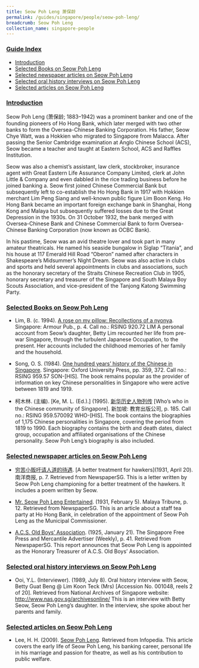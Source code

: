 ```yaml
---
title: Seow Poh Leng 萧保龄
permalink: /guides/singapore/people/seow-poh-leng/
breadcrumb: Seow Poh Leng
collection_name: singapore-people
---
```


### <u>Guide Index</u>

* [Introduction](#introduction)
* [Selected Books on Seow Poh Leng](#selected-books-on-seow-poh-leng)
* [Selected newspaper articles on Seow Poh Leng](#selected-newspaper-articles-on-seow-poh-leng)
* [Selected oral history interviews on Seow Poh Leng](#selected-oral-history-interviews-on-seow-poh-leng)
* [Selected articles on Seow Poh Leng](#selected-articles-on-seow-poh-leng)


### <u>Introduction</u>

Seow Poh Leng (萧保龄; 1883–1942) was a prominent banker and one of the founding pioneers of Ho Hong Bank, which later merged with two other banks to form the Oversea-Chinese Banking Corporation. His father, Seow Chye Watt, was a Hokkien who migrated to Singapore from Malacca. After passing the Senior Cambridge examination at Anglo Chinese School (ACS), Seow became a teacher and taught at Eastern School, ACS and Raffles Institution.

Seow was also a chemist’s assistant, law clerk, stockbroker, insurance agent with Great Eastern Life Assurance Company Limited, clerk at John Little & Company and even dabbled in the rice trading business before he joined banking a.  Seow first joined Chinese Commercial Bank but subsequently left to co-establish the Ho Hong Bank in 1917 with Hokkien merchant Lim Peng Siang and well-known public figure Lim Boon Keng.   Ho Hong Bank became an important foreign exchange bank in Shanghai, Hong Kong and Malaya but subsequently suffered losses due to the Great Depression in the 1930s. On 31 October 1932, the bank merged with Oversea-Chinese Bank and Chinese Commercial Bank to form Oversea-Chinese Banking Corporation (now known as OCBC Bank).

In his pastime, Seow was an avid theatre lover and took part in many amateur theatricals. He named his seaside bungalow in Siglap “Titania”, and his house at 117 Emerald Hill Road “Oberon” named after characters in Shakespeare’s Midsummer’s Night Dream. Seow was also active in clubs and sports and held several appointments in clubs and associations, such as the honorary secretary of the Straits Chinese Recreation Club in 1905, honorary secretary and treasurer of the Singapore and South Malaya Boy Scouts Association, and vice-president of the Tanjong Katong Swimming Party.


### <u>Selected Books on Seow Poh Leng</u>

* Lim, B. (c. 1994). [A rose on my pillow: Recollections of a nyonya](http://eservice.nlb.gov.sg/item_holding_s.aspx?bid=6652582). Singapore: Armour Pub., p. 4.
Call no.: RSING 920.72 LIM
A personal account from Seow’s daughter, Betty Lim recounted her life from pre-war Singapore, through the turbulent Japanese Occupation, to the present. Her accounts included the childhood memories of her family and the household.


* Song, O. S. (1984). [One hundred years’ history of the Chinese in Singapore](http://eservice.nlb.gov.sg/item_holding_s.aspx?bid=4082287). Singapore: Oxford University Press, pp. 359, 372.
Call no.: RSING 959.57 SON-\[HIS\].
The book remains popular as the provider of information on key Chinese personalities in Singapore who were active between 1819 and 1919.


* 柯木林. (主编). [Ke, M. L. (Ed.).] (1995). [新华历史人物列传](http://eservice.nlb.gov.sg/item_holding_s.aspx?bid=84500628) [Who’s who in the Chinese community of Singapore]. 新加坡: 教育出版公司, p. 185.
Call no.: RSING 959.570092 WHO-\[HIS\].
The book contains the biographies of 1,175 Chinese personalities in Singapore, covering the period from 1819 to 1990. Each biography contains the birth and death dates, dialect group, occupation and affiliated organisations of the Chinese personality. Seow Poh Leng’s biography is also included.


### <u>Selected newspaper articles on Seow Poh Leng</u>

* [穷苦小贩吁请人道的待遇](http://eresources.nlb.gov.sg/newspapers/Digitised/Article/nysp19310420-1.2.33). [A better treatment for hawkers](1931, April 20). 南洋商报, p. 7. Retrieved from NewspaperSG.
This is a letter written by Seow Poh Leng championing for a better treatment of the hawkers. It includes a poem written by Seow.


* [Mr. Seow Poh Leng Entertained](http://eresources.nlb.gov.sg/newspapers/Digitised/Article/maltribune19310205-1.2.76). (1931, February 5). Malaya Tribune, p. 12. Retrieved from NewspaperSG.
This is an article about a staff tea party at Ho Hong Bank, in celebration of the appointment of Seow Poh Leng as the Municipal Commissioner.


* [A.C.S. Old Boys’ Association](http://eresources.nlb.gov.sg/newspapers/Digitised/Article/singfreepresswk19250121-1.2.62). (1925, January 21). The Singapore Free Press and Mercantile Advertiser (Weekly), p. 41. Retrieved from NewspaperSG.
This report announces that Seow Poh Leng is appointed as the Honorary Treasurer of A.C.S. Old Boys’ Association.


### <u>Selected oral history interviews on Seow Poh Leng</u>

* Ooi, Y.L. (Interviewer). (1989, July 8). Oral history interview with Seow, Betty Guat Beng @ Lim Koon Teck (Mrs) [Accession No. 001048, reels 2 of 20]. Retrieved from National Archives of Singapore website: http://www.nas.gov.sg/archivesonline/
This is an interview with Betty Seow, Seow Poh Leng’s daughter. In the interview, she spoke about her parents and family.


### <u>Selected articles on Seow Poh Leng</u>

* Lee, H. H. (2009). [Seow Poh Leng](http://eresources.nlb.gov.sg/infopedia/articles/SIP_1442_2009-01-15.html). Retrieved from Infopedia.
This article covers the early life of Seow Poh Leng, his banking career, personal life in his marriage and passion for theatre, as well as his contribution to public welfare.